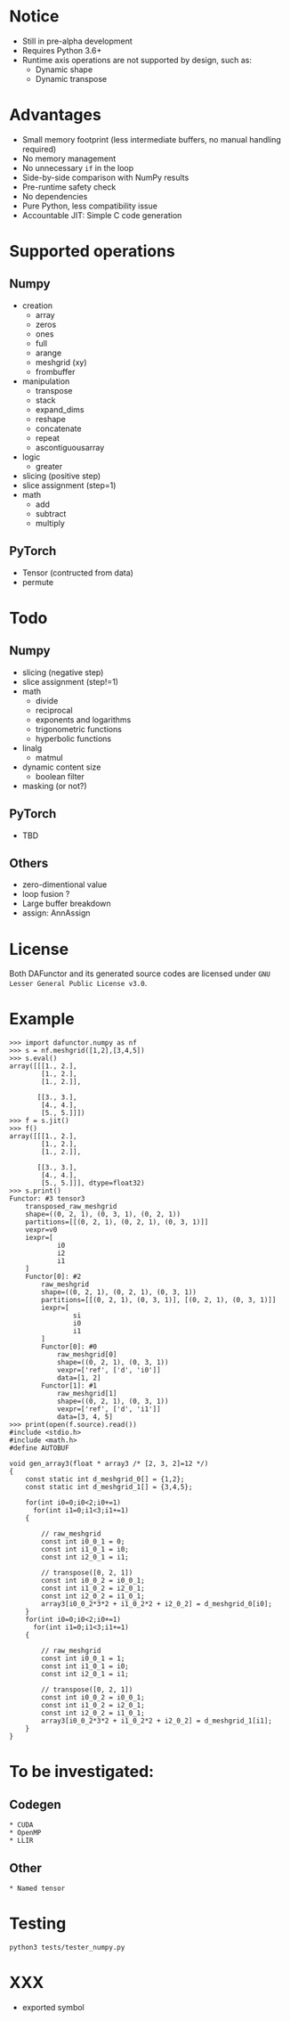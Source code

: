 # Notice
* Still in pre-alpha development
* Requires Python 3.6+
* Runtime axis operations are not supported by design, such as:
    * Dynamic shape
    * Dynamic transpose

# Advantages
* Small memory footprint (less intermediate buffers, no manual handling required)
* No memory management
* No unnecessary `if` in the loop
* Side-by-side comparison with NumPy results
* Pre-runtime safety check
* No dependencies
* Pure Python, less compatibility issue
* Accountable JIT: Simple C code generation

# Supported operations
## Numpy
* creation
    * array
    * zeros
    * ones
    * full
    * arange
    * meshgrid (xy)
    * frombuffer
* manipulation
    * transpose
    * stack
    * expand_dims
    * reshape
    * concatenate
    * repeat
    * ascontiguousarray
* logic
    * greater
* slicing (positive step)
* slice assignment (step=1)
* math
    * add
    * subtract
    * multiply

## PyTorch
* Tensor (contructed from data)
* permute

# Todo
## Numpy
* slicing (negative step)
* slice assignment (step!=1)
* math
    * divide
    * reciprocal
    * exponents and logarithms
    * trigonometric functions
    * hyperbolic functions
* linalg
    * matmul
* dynamic content size
    * boolean filter
* masking (or not?)

## PyTorch
* TBD

## Others
* zero-dimentional value
* loop fusion ?
* Large buffer breakdown
* assign: AnnAssign

# License
Both DAFunctor and its generated source codes are licensed under `GNU Lesser General Public License v3.0`.

# Example
```
>>> import dafunctor.numpy as nf
>>> s = nf.meshgrid([1,2],[3,4,5])
>>> s.eval()
array([[[1., 2.],
        [1., 2.],
        [1., 2.]],

       [[3., 3.],
        [4., 4.],
        [5., 5.]]])
>>> f = s.jit()
>>> f()
array([[[1., 2.],
        [1., 2.],
        [1., 2.]],

       [[3., 3.],
        [4., 4.],
        [5., 5.]]], dtype=float32)
>>> s.print()
Functor: #3 tensor3
    transposed_raw_meshgrid
    shape=((0, 2, 1), (0, 3, 1), (0, 2, 1))
    partitions=[[(0, 2, 1), (0, 2, 1), (0, 3, 1)]]
    vexpr=v0
    iexpr=[
            i0
            i2
            i1
    ]
    Functor[0]: #2
        raw_meshgrid
        shape=((0, 2, 1), (0, 2, 1), (0, 3, 1))
        partitions=[[(0, 2, 1), (0, 3, 1)], [(0, 2, 1), (0, 3, 1)]]
        iexpr=[
                si
                i0
                i1
        ]
        Functor[0]: #0
            raw_meshgrid[0]
            shape=((0, 2, 1), (0, 3, 1))
            vexpr=['ref', ['d', 'i0']]
            data=[1, 2]
        Functor[1]: #1
            raw_meshgrid[1]
            shape=((0, 2, 1), (0, 3, 1))
            vexpr=['ref', ['d', 'i1']]
            data=[3, 4, 5]
>>> print(open(f.source).read())
#include <stdio.h>
#include <math.h>
#define AUTOBUF

void gen_array3(float * array3 /* [2, 3, 2]=12 */)
{
    const static int d_meshgrid_0[] = {1,2};
    const static int d_meshgrid_1[] = {3,4,5};

    for(int i0=0;i0<2;i0+=1)
      for(int i1=0;i1<3;i1+=1)
    {

        // raw_meshgrid
        const int i0_0_1 = 0;
        const int i1_0_1 = i0;
        const int i2_0_1 = i1;

        // transpose([0, 2, 1])
        const int i0_0_2 = i0_0_1;
        const int i1_0_2 = i2_0_1;
        const int i2_0_2 = i1_0_1;
        array3[i0_0_2*3*2 + i1_0_2*2 + i2_0_2] = d_meshgrid_0[i0];
    }
    for(int i0=0;i0<2;i0+=1)
      for(int i1=0;i1<3;i1+=1)
    {

        // raw_meshgrid
        const int i0_0_1 = 1;
        const int i1_0_1 = i0;
        const int i2_0_1 = i1;

        // transpose([0, 2, 1])
        const int i0_0_2 = i0_0_1;
        const int i1_0_2 = i2_0_1;
        const int i2_0_2 = i1_0_1;
        array3[i0_0_2*3*2 + i1_0_2*2 + i2_0_2] = d_meshgrid_1[i1];
    }
}
```

# To be investigated:
## Codegen
    * CUDA
    * OpenMP
    * LLIR
## Other
    * Named tensor

# Testing
```
python3 tests/tester_numpy.py
```
# XXX
* exported symbol
